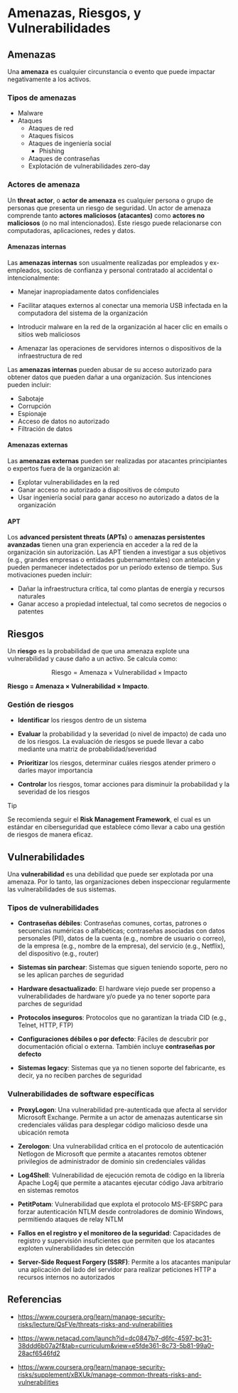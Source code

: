 # Amenazas, Riesgos, y Vulnerabilidades

## Amenazas

Una **amenaza** es cualquier circunstancia o evento que puede impactar
negativamente a los activos.

### Tipos de amenazas

- Malware
- Ataques
  - Ataques de red
  - Ataques físicos
  - Ataques de ingeniería social
    - Phishing
  - Ataques de contraseñas
  - Explotación de vulnerabilidades zero-day

### Actores de amenaza

Un **threat actor**, o **actor de amenaza** es cualquier persona o grupo de
personas que presenta un riesgo de seguridad. Un actor de amenaza comprende
tanto **actores maliciosos (atacantes)** como **actores no maliciosos** (o no
mal intencionados). Este riesgo puede relacionarse con computadoras,
aplicaciones, redes y datos.

#### Amenazas internas

Las **amenazas internas** son usualmente realizadas por empleados y
ex-empleados, socios de confianza y personal contratado al accidental o
intencionalmente:

- Manejar inapropiadamente datos confidenciales

- Facilitar ataques externos al conectar una memoria USB infectada en la
  computadora del sistema de la organización

- Introducir malware en la red de la organización al hacer clic en emails o
  sitios web maliciosos

- Amenazar las operaciones de servidores internos o dispositivos de la
  infraestructura de red

Las **amenazas internas** pueden abusar de su acceso autorizado para obtener
datos que pueden dañar a una organización. Sus intenciones pueden incluir:

- Sabotaje
- Corrupción
- Espionaje
- Acceso de datos no autorizado
- Filtración de datos

#### Amenazas externas

Las **amenazas externas** pueden ser realizadas por atacantes principiantes o
expertos fuera de la organización al:

- Explotar vulnerabilidades en la red
- Ganar acceso no autorizado a dispositivos de cómputo
- Usar ingeniería social para ganar acceso no autorizado a datos de la
  organización

#### APT

Los **advanced persistent threats (APTs)** o **amenazas persistentes avanzadas**
tienen una gran experiencia en acceder a la red de la organización sin
autorización. Las APT tienden a investigar a sus objetivos (e.g., grandes
empresas o entidades gubernamentales) con antelación y pueden permanecer
indetectados por un período extenso de tiempo. Sus motivaciones pueden incluir:

- Dañar la infraestructura crítica, tal como plantas de energía y recursos
  naturales
- Ganar acceso a propiedad intelectual, tal como secretos de negocios o patentes

## Riesgos

Un **riesgo** es la probabilidad de que una amenaza explote una vulnerabilidad y
cause daño a un activo. Se calcula como:

$$ \text{Riesgo} = \text{Amenaza} \times \text{Vulnerabilidad} \times
\text{Impacto}$$

**Riesgo = Amenaza × Vulnerabilidad × Impacto**.

### Gestión de riesgos

- **Identificar** los riesgos dentro de un sistema

- **Evaluar** la probabilidad y la severidad (o nivel de impacto) de cada uno de
  los riesgos. La evaluación de riesgos se puede llevar a cabo mediante una
  matriz de probabilidad/severidad

- **Prioritizar** los riesgos, determinar cuáles riesgos atender primero o
  darles mayor importancia

- **Controlar** los riesgos, tomar acciones para disminuir la probabilidad y la
  severidad de los riesgos

> [!TIP]
>
> Se recomienda seguir el **Risk Management Framework**, el cual es un estándar
> en ciberseguridad que establece cómo llevar a cabo una gestión de riesgos de
> manera eficaz.

## Vulnerabilidades

Una **vulnerabilidad** es una debilidad que puede ser explotada por una amenaza.
Por lo tanto, las organizaciones deben inspeccionar regularmente las
vulnerabilidades de sus sistemas.

### Tipos de vulnerabilidades

- **Contraseñas débiles**: Contraseñas comunes, cortas, patrones o secuencias
  numéricas o alfabéticas; contraseñas asociadas con datos personales (PII),
  datos de la cuenta (e.g., nombre de usuario o correo), de la empresa (e.g.,
  nombre de la empresa), del servicio (e.g., Netflix), del dispositivo (e.g.,
  router)

- **Sistemas sin parchear**: Sistemas que siguen teniendo soporte, pero no se
  les aplican parches de seguridad

- **Hardware desactualizado**: El hardware viejo puede ser propenso a
  vulnerabilidades de hardware y/o puede ya no tener soporte para parches de
  seguridad

- **Protocolos inseguros**: Protocolos que no garantizan la triada CID (e.g.,
  Telnet, HTTP, FTP)

- **Configuraciones débiles o por defecto**: Fáciles de descubrir por
  documentación oficial o externa. También incluye **contraseñas por defecto**

- **Sistemas legacy**: Sistemas que ya no tienen soporte del fabricante, es
  decir, ya no reciben parches de seguridad

### Vulnerabilidades de software específicas

- **ProxyLogon**: Una vulnerabilidad pre-autenticada que afecta al servidor
  Microsoft Exchange. Permite a un actor de amenazas autenticarse sin
  credenciales válidas para desplegar código malicioso desde una ubicación
  remota

- **Zerologon**: Una vulnerabilidad crítica en el protocolo de autenticación
  Netlogon de Microsoft que permite a atacantes remotos obtener privilegios de
  administrador de dominio sin credenciales válidas

- **Log4Shell**: Vulnerabilidad de ejecución remota de código en la librería
  Apache Log4j que permite a atacantes ejecutar código Java arbitrario en
  sistemas remotos

- **PetitPotam**: Vulnerabilidad que explota el protocolo MS-EFSRPC para forzar
  autenticación NTLM desde controladores de dominio Windows, permitiendo ataques
  de relay NTLM

- **Fallos en el registro y el monitoreo de la seguridad**: Capacidades de
  registro y supervisión insuficientes que permiten que los atacantes exploten
  vulnerabilidades sin detección

- **Server-Side Request Forgery (SSRF)**: Permite a los atacantes manipular una
  aplicación del lado del servidor para realizar peticiones HTTP a recursos
  internos no autorizados

## Referencias

- <https://www.coursera.org/learn/manage-security-risks/lecture/QsFVe/threats-risks-and-vulnerabilities>

- <https://www.netacad.com/launch?id=dc0847b7-d6fc-4597-bc31-38ddd6b07a2f&tab=curriculum&view=e5fde361-8c73-5b81-99a0-28acf6546fd2>

- <https://www.coursera.org/learn/manage-security-risks/supplement/xBXUk/manage-common-threats-risks-and-vulnerabilities>

